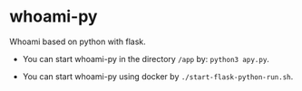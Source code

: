 # whoami-py

Whoami based on python with flask.

- You can start whoami-py in the directory `/app` by: `python3 apy.py`.

- You can start whoami-py using docker by `./start-flask-python-run.sh`.
